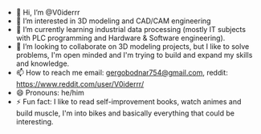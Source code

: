- 👋 Hi, I’m @V0iderrr
- 👀 I’m interested in 3D modeling and CAD/CAM engineering
- 🌱 I’m currently learning  industrial data processing (mostly IT subjects with PLC programming and Hardware & Software engineering).
- 💞️ I’m looking to collaborate on 3D modeling projects, but I like to solve problems, I'm open minded and I'm trying to build and expand my skills and knowledge.
- 📫 How to reach me email: gergobodnar754@gmail.com, reddit: https://www.reddit.com/user/V0iderrr/
- 😄 Pronouns: he/him
- ⚡ Fun fact: I like to read self-improvement books, watch animes and build muscle, I'm into bikes and basically everything that could be interesting.

<!---
V0iderrr/V0iderrr is a ✨ special ✨ repository because its `README.md` (this file) appears on your GitHub profile.
You can click the Preview link to take a look at your changes.
--->
